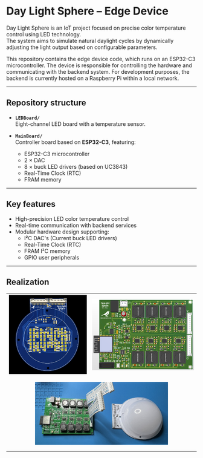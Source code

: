 # Day Light Sphere – Edge Device

Day Light Sphere is an IoT project focused on precise color temperature control using LED technology.  
The system aims to simulate natural daylight cycles by dynamically adjusting the light output based on configurable parameters.  

This repository contains the edge device code, which runs on an ESP32-C3 microcontroller. The device is responsible for controlling the hardware and communicating with the backend system. For development purposes, the backend is currently hosted on a Raspberry Pi within a local network.  

---

## Repository structure

- **`LEDBoard/`**  
  Eight-channel LED board with a temperature sensor.  

- **`MainBoard/`**  
  Controller board based on **ESP32-C3**, featuring:  
  - ESP32-C3 microcontroller  
  - 2 × DAC  
  - 8 × buck LED drivers (based on UC3843)  
  - Real-Time Clock (RTC)  
  - FRAM memory  

---

## Key features

- High-precision LED color temperature control  
- Real-time communication with backend services  
- Modular hardware design supporting:  
  - I²C DAC's (Current buck LED drivers)  
  - Real-Time Clock (RTC)
  - FRAM I²C memory 
  - GPIO user peripherals  
  
---

## Realization

| ![LEDBoard](LEDBoard/LED_Bulb.JPG) | ![MainBoard](MainBoard/MainPCB.png) |
|:--------------------------------:|:----------------------------------:|

<p align="center">
  <img src="Soldered.jpg" alt="Soldered Board" width="70%"/>
</p>

---
